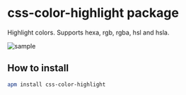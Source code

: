 # css-color-highlight package

Highlight colors. Supports hexa, rgb, rgba, hsl and hsla.

![sample](https://raw.github.com/tulios/css-color-highlight/master/sample2.png)

## How to install

```sh
apm install css-color-highlight
```

